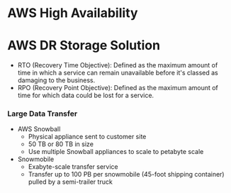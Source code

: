 # AWS High Availability


# AWS DR Storage Solution

- RTO (Recovery Time Objective): Defined as the maximum amount of time in which a service can remain unavailable before it's classed as damaging to the business.
- RPO (Recovery Point Objective): Defined as the maximum amount of time for which data could be lost for a service.

### Large Data Transfer

- AWS Snowball
  - Physical appliance sent to customer site
  - 50 TB or 80 TB in size
  - Use multiple Snowball appliances to scale to petabyte scale
- Snowmobile
  - Exabyte-scale transfer service
  - Transfer up to 100 PB per snowmobile (45-foot shipping container) pulled by a semi-trailer truck




